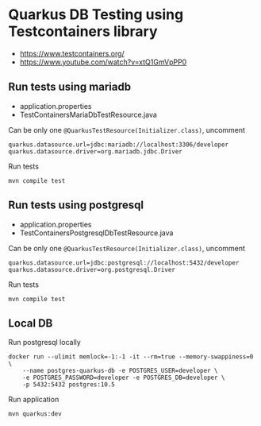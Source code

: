 # Quarkus DB Testing using Testcontainers library

- https://www.testcontainers.org/
- https://www.youtube.com/watch?v=xtQ1GmVpPP0

## Run tests using mariadb

- application.properties
- TestContainersMariaDbTestResource.java

Can be only one `@QuarkusTestResource(Initializer.class)`, uncomment

```
quarkus.datasource.url=jdbc:mariadb://localhost:3306/developer
quarkus.datasource.driver=org.mariadb.jdbc.Driver
```

Run tests

```
mvn compile test
```

## Run tests using postgresql

- application.properties
- TestContainersPostgresqlDbTestResource.java

Can be only one `@QuarkusTestResource(Initializer.class)`, uncomment


```
quarkus.datasource.url=jdbc:postgresql://localhost:5432/developer
quarkus.datasource.driver=org.postgresql.Driver
```

Run tests

```
mvn compile test
```

## Local DB

Run postgresql locally

```
docker run --ulimit memlock=-1:-1 -it --rm=true --memory-swappiness=0 \
    --name postgres-quarkus-db -e POSTGRES_USER=developer \
    -e POSTGRES_PASSWORD=developer -e POSTGRES_DB=developer \
    -p 5432:5432 postgres:10.5
```

Run application

```
mvn quarkus:dev
```

